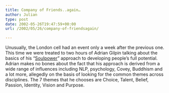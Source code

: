 ```yaml
---
title: Company of Friends..again…
author: Julian
type: post
date: 2002-05-26T19:47:59+00:00
url: /2002/05/26/company-of-friendsagain/

---
```

Unusually, the London cell had an event only a week after the previous one. This time we were treated to two hours of Adrian Gilpin talking about the basics of his &#8220;<a href="http://www.soul-power.com/about/" target="_blank">Soulpower</a>&#8221; approach to developing people&#8217;s full potential. Adrian makes no bones about the fact that his approach is derived from a wide range of influences including NLP, psychology, Covey, Buddhism and a lot more, allegedly on the basis of looking for the common themes across disciplines. The 7 themes that he chooses are Choice, Talent, Belief, Passion, Identity, Vision and Purpose.